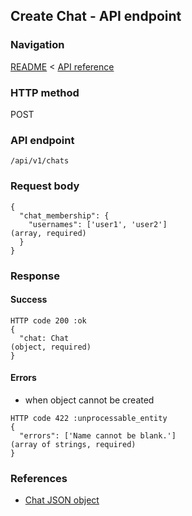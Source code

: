 ## Create Chat - API endpoint

### Navigation
[README](../../../../README.md)
<
[API reference](../../../api_reference.md)

### HTTP method
POST

### API endpoint
`/api/v1/chats`

### Request body
```
{
  "chat_membership": {
    "usernames": ['user1', 'user2']                                             (array, required)
  }
}
```

### Response
#### Success
```
HTTP code 200 :ok
{
  "chat: Chat                                                                   (object, required)
}
```

#### Errors
- when object cannot be created
```
HTTP code 422 :unprocessable_entity
{
  "errors": ['Name cannot be blank.']                                           (array of strings, required)
}
```

### References
- [Chat JSON object](../../../json_objects/chat.md)

